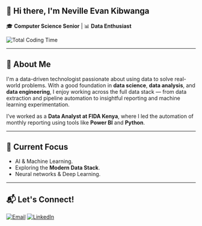 ## 👋 Hi there, I'm Neville Evan Kibwanga

🎓 **Computer Science Senior** | 📊 **Data Enthusiast**

 ![Total Coding Time](https://img.shields.io/badge/wakatime-102hrs%2045mins-blue?style=flat-square&logo=wakatime)

<!--START_SECTION:waka-->
<!--END_SECTION:waka-->

---

## 🚀 About Me

I'm a data-driven technologist passionate about using data to solve real-world problems. With a good foundation in **data science**, **data analysis**, and **data engineering**, I enjoy working across the full data stack — from data extraction and pipeline automation to insightful reporting and machine learning experimentation.

I’ve worked as a **Data Analyst at FIDA Kenya**, where I led the automation of monthly reporting using tools like **Power BI** and **Python**.

---

## 🧠 Current Focus

- AI & Machine Learning.
- Exploring the **Modern Data Stack**.
- Neural networks & Deep Learning.


---

## 📬 Let's Connect!

[![Email](https://img.shields.io/badge/Email-D14836?style=flat-square&logo=gmail&logoColor=white)](mailto:nkibwanga@gmail.com)
[![LinkedIn](https://img.shields.io/badge/LinkedIn-blue?style=flat-square&logo=linkedin)](https://www.linkedin.com/in/neville-evan-0047a1244)



